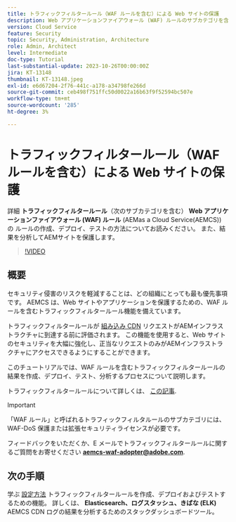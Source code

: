 ```yaml
---
title: トラフィックフィルタールール（WAF ルールを含む）による Web サイトの保護
description: Web アプリケーションファイアウォール (WAF) ルールのサブカテゴリを含む、トラフィックフィルタールールについて説明します。 ルールを作成、デプロイおよびテストする方法。 また、結果を分析してAEMサイトを保護します。
version: Cloud Service
feature: Security
topic: Security, Administration, Architecture
role: Admin, Architect
level: Intermediate
doc-type: Tutorial
last-substantial-update: 2023-10-26T00:00:00Z
jira: KT-13148
thumbnail: KT-13148.jpeg
exl-id: e6d67204-2f76-441c-a178-a34798fe266d
source-git-commit: ceb498f751ffc50d0022a16b63f9f52594bc507e
workflow-type: tm+mt
source-wordcount: '285'
ht-degree: 3%

---
```


# トラフィックフィルタールール（WAF ルールを含む）による Web サイトの保護

詳細 **トラフィックフィルタールール**（次のサブカテゴリを含む） **Web アプリケーションファイアウォール (WAF) ルール** (AEMas a Cloud Service(AEMCS)) の ルールの作成、デプロイ、テストの方法についてお読みください。 また、結果を分析してAEMサイトを保護します。

>[!VIDEO](https://video.tv.adobe.com/v/3425401?quality=12&learn=on)

## 概要

セキュリティ侵害のリスクを軽減することは、どの組織にとっても最も優先事項です。 AEMCS は、Web サイトやアプリケーションを保護するための、WAF ルールを含むトラフィックフィルタールール機能を備えています。

トラフィックフィルタールールが [組み込み CDN](https://experienceleague.adobe.com/docs/experience-manager-cloud-service/content/implementing/content-delivery/cdn.html?lang=ja) リクエストがAEMインフラストラクチャに到達する前に評価されます。 この機能を使用すると、Web サイトのセキュリティを大幅に強化し、正当なリクエストのみがAEMインフラストラクチャにアクセスできるようにすることができます。

このチュートリアルでは、WAF ルールを含むトラフィックフィルタールールの結果を作成、デプロイ、テスト、分析するプロセスについて説明します。

トラフィックフィルタールールについて詳しくは、 [この記事](https://experienceleague.adobe.com/docs/experience-manager-cloud-service/content/security/traffic-filter-rules-including-waf.html?lang=en).

>[!IMPORTANT]
>
> 「WAF ルール」と呼ばれるトラフィックフィルタルールのサブカテゴリには、WAF-DoS 保護または拡張セキュリティライセンスが必要です。

フィードバックをいただくか、E メールでトラフィックフィルタールールに関するご質問をお寄せください **aemcs-waf-adopter@adobe.com**.

## 次の手順

学ぶ [設定方法](./how-to-setup.md) トラフィックフィルタールールを作成、デプロイおよびテストするための機能。 詳しくは、 **Elasticsearch、ログスタッシュ、きばな (ELK)** AEMCS CDN ログの結果を分析するためのスタックダッシュボードツール。


